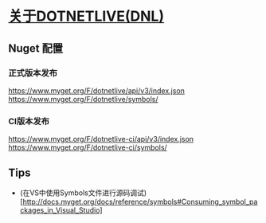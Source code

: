 # [关于DOTNETLIVE(DNL)](../)

## Nuget 配置

### 正式版本发布
https://www.myget.org/F/dotnetlive/api/v3/index.json
https://www.myget.org/F/dotnetlive/symbols/


### CI版本发布
https://www.myget.org/F/dotnetlive-ci/api/v3/index.json
https://www.myget.org/F/dotnetlive-ci/symbols/


## Tips

* (在VS中使用Symbols文件进行源码调试)[http://docs.myget.org/docs/reference/symbols#Consuming_symbol_packages_in_Visual_Studio]

